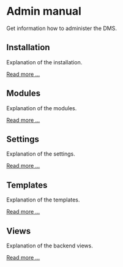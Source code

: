 Admin manual
============

Get information how to administer the DMS.

## Installation

Explanation of the installation.

[Read more ...](installation)

## Modules

Explanation of the modules.

[Read more ...](modules)

## Settings

Explanation of the settings.

[Read more ...](settings)

## Templates

Explanation of the templates.

[Read more ...](templates)

## Views

Explanation of the backend views.

[Read more ...](views)
